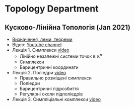 # Topology Department

## Кусково-Лінійна Топологія (Jan 2021)

- [Визначення, леми, теореми](./courses/pl_topology.html)
- Відео: [Youtube channel](https://www.youtube.com/playlist?list=PLmHyZ3t74Vpx2PlNQnleAqaqVGabXGWfZ)
- Лекція 1. Симплекси [video](https://www.youtube.com/watch?v=hCzaDl4bOkA)
  - Лінійно незалежні системи точок в $\mathbb{R}^n$
  - Симплекси
  - Барицентричні координати
- Лекція 2. Поліедри [video](https://www.youtube.com/watch?v=Plqci0HNgvo)
  - Правильно розміщені симплекси
  - Поліедри
  - Барицентричні підрозбиття
  - Регулярні околи підполіедрів
- Лекція 3. Симпліціальні комплекси [video](https://www.youtube.com/watch?v=jDfSKXvFMUs&list=PLmHyZ3t74Vpx2PlNQnleAqaqVGabXGWfZ&index=4)
